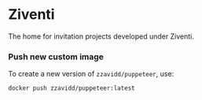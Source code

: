 # Ziventi

The home for invitation projects developed under Ziventi.

### Push new custom image

To create a new version of `zzavidd/puppeteer`, use:

```
docker push zzavidd/puppeteer:latest
```

